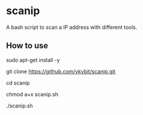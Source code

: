 # scanip
A bash script to scan a IP address with different tools.

## How to use

sudo apt-get install -y 

git clone https://github.com/vkvbit/scanip.git

cd scanip

chmod a+x scanip.sh

./scanip.sh

